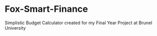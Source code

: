 # Fox-Smart-Finance
Simplistic Budget Calculator created for my Final Year Project at Brunel University
